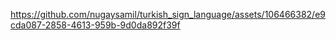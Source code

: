

https://github.com/nugaysamil/turkish_sign_language/assets/106466382/e9cda087-2858-4613-959b-9d0da892f39f

